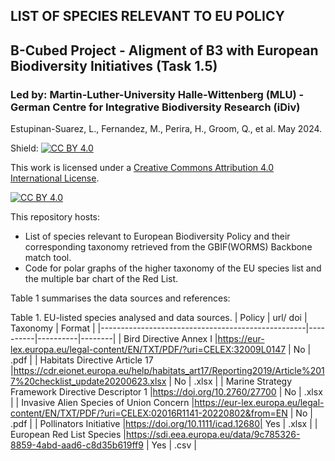 ## LIST OF SPECIES RELEVANT TO EU POLICY
## B-Cubed Project - Aligment of B3 with European Biodiversity Initiatives (Task 1.5)
### Led by: Martin-Luther-University Halle-Wittenberg (MLU) - German Centre for Integrative Biodiversity Research (iDiv) 
Estupinan-Suarez, L., Fernandez, M., Perira, H., Groom, Q., et al. 
May 2024.

Shield: [![CC BY 4.0][cc-by-shield]][cc-by]

This work is licensed under a
[Creative Commons Attribution 4.0 International License][cc-by].

[![CC BY 4.0][cc-by-image]][cc-by]

[cc-by]: http://creativecommons.org/licenses/by/4.0/
[cc-by-image]: https://i.creativecommons.org/l/by/4.0/88x31.png
[cc-by-shield]: https://img.shields.io/badge/License-CC%20BY%204.0-lightgrey.svg


This repository hosts:
* List of species relevant to European Biodiversity Policy and their corresponding taxonomy retrieved from the GBIF(WORMS) Backbone match tool.
* Code for polar graphs of the higher taxonomy of the EU species list and the multiple bar chart of the Red List.

Table 1 summarises the data sources and references:

Table 1. EU-listed species analysed and data sources.
| Policy                                            | url/ doi | Taxonomy | Format |
|---------------------------------------------------|----------|----------|--------|
| Bird Directive Annex I                            |https://eur-lex.europa.eu/legal-content/EN/TXT/PDF/?uri=CELEX:32009L0147 | No       | .pdf   |
| Habitats Directive Article 17                     |https://cdr.eionet.europa.eu/help/habitats_art17/Reporting2019/Article%2017%20checklist_update20200623.xlsx | No       | .xlsx  |
| Marine Strategy Framework Directive Descriptor 1  |https://doi.org/10.2760/27700 | No       | .xlsx  |
| Invasive Alien Species of  Union Concern          |https://eur-lex.europa.eu/legal-content/EN/TXT/PDF/?uri=CELEX:02016R1141-20220802&from=EN | No       | .pdf   |
| Pollinators Initiative                            |https://doi.org/10.1111/icad.12680| Yes      | .xlsx |
| European Red List Species                         |https://sdi.eea.europa.eu/data/9c785326-8859-4abd-aad6-c8d35b619ff9 | Yes      | .csv  |


